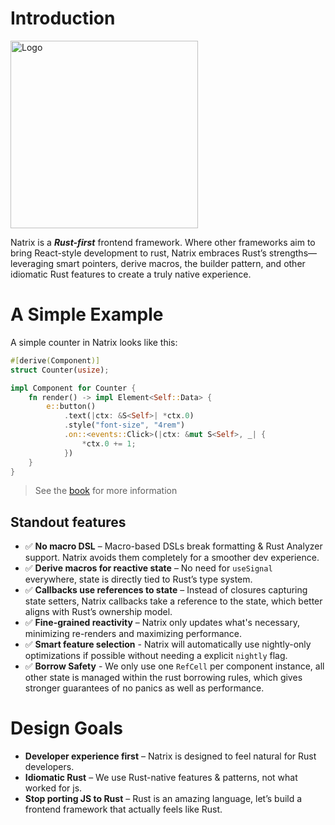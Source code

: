 # Introduction

<img src="https://github.com/vivax3794/natrix/raw/master/assets/logo.png" alt="Logo" width="300" height="300">

Natrix is a ***Rust-first*** frontend framework. Where other frameworks aim to bring React-style development to rust, Natrix embraces Rust’s strengths—leveraging smart pointers, derive macros, the builder pattern, and other idiomatic Rust features to create a truly native experience.

# A Simple Example
A simple counter in Natrix looks like this: 
```rust
#[derive(Component)]
struct Counter(usize);

impl Component for Counter {
    fn render() -> impl Element<Self::Data> {
        e::button()
            .text(|ctx: &S<Self>| *ctx.0)
            .style("font-size", "4rem")
            .on::<events::Click>(|ctx: &mut S<Self>, _| {
                *ctx.0 += 1;
            })
    }
}
```
> See the [book](TODO) for more information

## Standout features
* ✅ **No macro DSL** – Macro-based DSLs break formatting & Rust Analyzer support. Natrix avoids them completely for a smoother dev experience.
* ✅ **Derive macros for reactive state** – No need for `useSignal` everywhere, state is directly tied to Rust’s type system.
* ✅ **Callbacks use references to state** – Instead of closures capturing state setters, Natrix callbacks take a reference to the state, which better aligns with Rust’s ownership model.
* ✅ **Fine-grained reactivity** – Natrix only updates what's necessary, minimizing re-renders and maximizing performance.
* ✅ **Smart feature selection** - Natrix will automatically use nightly-only optimizations if possible without needing a explicit `nightly` flag.
* ✅ **Borrow Safety** - We only use one `RefCell` per component instance, all other state is managed within the rust borrowing rules, which gives stronger guarantees of no panics as well as performance. 

# Design Goals
* **Developer experience first** – Natrix is designed to feel natural for Rust developers.
* **Idiomatic Rust** – We use Rust-native features & patterns, not what worked for js.
* **Stop porting JS to Rust** – Rust is an amazing language, let’s build a frontend framework that actually feels like Rust.
